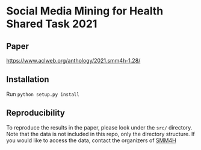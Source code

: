 # Social Media Mining for Health Shared Task 2021

## Paper

https://www.aclweb.org/anthology/2021.smm4h-1.28/

## Installation

Run `python setup.py install`

## Reproducibility 

To reproduce the results in the paper, please look under the `src/` directory. Note that the data is not included in this repo, only the directory structure. If you would like to access the data, contact the organizers of [SMM4H](https://healthlanguageprocessing.org/smm4h-2021/)


